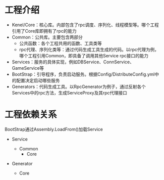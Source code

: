 # 工程介绍
* Kenel/Core：核心库。内部包含了rpc调度、序列化、线程模型等。哪个工程引用了Core库即拥有了rpc的能力
* Common：公共库。主要包含两部分
  * 公共函数：各个工程共用的函数、工具类等
  * rpc代理、序列化类等：通过代码生成工具生成的代码。以rpc代理为例，哪个工程引用Common，即具备了调用其他Service rpc接口的能力
* Services：服务的具体实现，例如DBService、ConnService、GameService等
* BootStrap：引导程序，负责启动服务。根据Config/DistributeConfig.yml中的配置决定启动哪些服务
* Generators：代码生成工具。以RpcGenerator为例子，通过反射各个Services中的rpc方法，生成ServiceProxy及其rpc代理接口

# 工程依赖关系

BootStrap通过Assembly.LoadFrom()加载Service
* Service
  * Common
    * Core

* Generator
  * Core